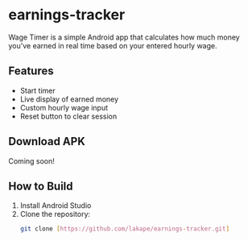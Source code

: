 # earnings-tracker
Wage Timer is a simple Android app that calculates how much money you've earned in real time based on your entered hourly wage.

## Features
- Start timer
- Live display of earned money
- Custom hourly wage input
- Reset button to clear session

## Download APK
Coming soon!

## How to Build
1. Install Android Studio
2. Clone the repository:
   ```bash
   git clone [https://github.com/lakape/earnings-tracker.git]
